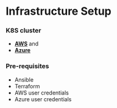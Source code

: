 # Infrastructure Setup

### K8S cluster
- [**AWS**](https://github.com/adityarkelkar/csye7220/tree/master/infrastructure/aws/k8s-ops) and  
- [**Azure**](https://github.com/adityarkelkar/csye7220/tree/master/infrastructure/azure/create_cluster)

### Pre-requisites
- Ansible
- Terraform
- AWS user credentials
- Azure user credentials